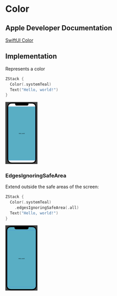 # Color

## Apple Developer Documentation
[SwiftUI Color](https://developer.apple.com/documentation/swiftui/color)

## Implementation
Represents a color
```swift
ZStack {
  Color(.systemTeal)
  Text("Hello, world!")
}
```
<img src="images/1.png" width=100>

### EdgesIgnoringSafeArea
Extend outside the safe areas of the screen:
```swift
ZStack {
  Color(.systemTeal)
    .edgesIgnoringSafeArea(.all)
  Text("Hello, world!")
}
```
<img src="images/2.png" width=100>
